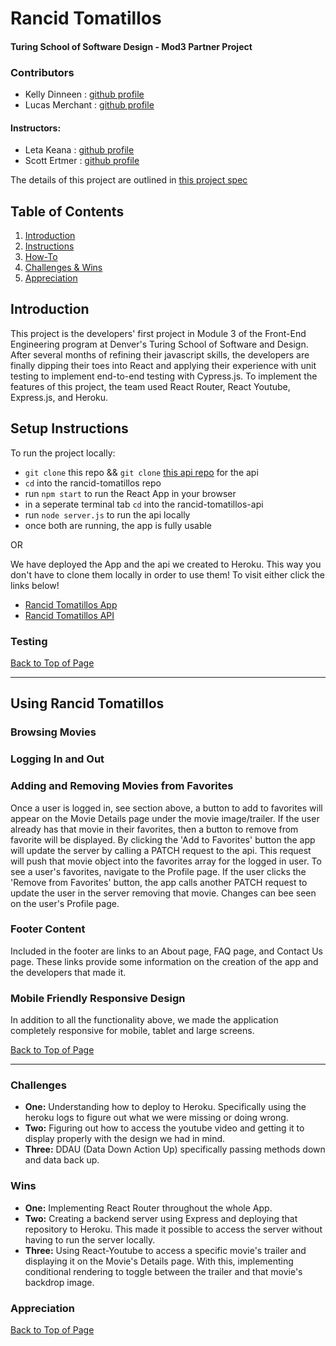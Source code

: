# Rancid Tomatillos
#### Turing School of Software Design - Mod3 Partner Project

### Contributors
- Kelly Dinneen : [github profile](https://github.com/kellydinneen)
- Lucas Merchant : [github profile](https://github.com/lbmerchant93)

#### Instructors: 
- Leta Keana : [github profile](https://github.com/letakeane)
- Scott Ertmer : [github profile](https://github.com/sertmer)

The details of this project are outlined in [this project spec](https://frontend.turing.io/projects/module-3/rancid-tomatillos-v3.html)

## Table of Contents
1. [Introduction](#introduction)
2. [Instructions](#setup-instructions)
3. [How-To](#using-rancid-tomatillos)
4. [Challenges & Wins](#challenges-&-wins)
5. [Appreciation](#appreciation)

## Introduction
This project is the developers' first project in Module 3 of the Front-End Engineering program at Denver's Turing School of Software and Design. After several months of refining their javascript skills, the developers are finally dipping their toes into React and applying their experience with unit testing to implement end-to-end testing with Cypress.js. To implement the features of this project, the team used React Router, React Youtube, Express.js, and Heroku.

## Setup Instructions
To run the project locally:
- `git clone` this repo &&  `git clone` [this api repo](https://github.com/lbmerchant93/rancid-tomatillos-api-v2) for the api
- `cd` into the rancid-tomatillos repo
- run `npm start` to run the React App in your browser
- in a seperate terminal tab `cd` into the rancid-tomatillos-api
- run `node server.js` to run the api locally
- once both are running, the app is fully usable

OR

We have deployed the App and the api we created to Heroku. This way you don't have to clone them locally in order to use them! To visit either click the links below!
- [Rancid Tomatillos App]()
- [Rancid Tomatillos API](https://rancid-tomatillos-api-lm-kd.herokuapp.com/)

### Testing


[Back to Top of Page](#table-of-contents)

---

## Using Rancid Tomatillos


### Browsing Movies


### Logging In and Out


### Adding and Removing Movies from Favorites
Once a user is logged in, see section above, a button to add to favorites will appear on the Movie Details page under the movie image/trailer. If the user already has that movie in their favorites, then a button to remove from favorite will be displayed. By clicking the 'Add to Favorites' button the app will update the server by calling a PATCH request to the api. This request will push that movie object into the favorites array for the logged in user. To see a user's favorites, navigate to the Profile page. If the user clicks the 'Remove from Favorites' button, the app calls another PATCH request to update the user in the server removing that movie. Changes can bee seen on the user's Profile page. 

### Footer Content
Included in the footer are links to an About page, FAQ page, and Contact Us page. These links provide some information on the creation of the app and the developers that made it.

### Mobile Friendly Responsive Design

In addition to all the functionality above, we made the application completely responsive for mobile, tablet and large screens.

[Back to Top of Page](#table-of-contents)

---

### Challenges
- **One:** Understanding how to deploy to Heroku. Specifically using the heroku logs to figure out what we were missing or doing wrong. 
- **Two:** Figuring out how to access the youtube video and getting it to display properly with the design we had in mind. 
- **Three:** DDAU (Data Down Action Up) specifically passing methods down and data back up. 

### Wins
- **One:** Implementing React Router throughout the whole App.
- **Two:** Creating a backend server using Express and deploying that repository to Heroku. This made it possible to access the server without having to run the server locally. 
- **Three:** Using React-Youtube to access a specific movie's trailer and displaying it on the Movie's Details page. With this, implementing conditional rendering to toggle between the trailer and that movie's backdrop image. 

### Appreciation



[Back to Top of Page](#table-of-contents)


